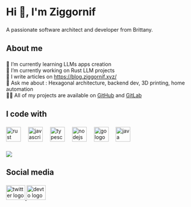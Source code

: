 <h1 align="left">Hi 👋, I'm Ziggornif</h1>

###

<p align="left">A passionate software architect and developer from Brittany.</p>

###

<h2 align="left">About me</h2>

###

<p align="left">
🌱 I’m currently learning LLMs apps creation<br>🔭 I’m currently working on Rust LLM projects<br>
📝 I write articles on <a href="https://blog.ziggornif.xyz/" target="_blank">https://blog.ziggornif.xyz/</a><br>
💬 Ask me about : Hexagonal architecture, backend dev, 3D printing, home automation<br>
👨‍💻 All of my projects are available on <a href="https://github.com/ziggornif" target="_blank">GitHub</a> and <a href="https://gitlab.com/ziggornif" target="_blank">GitLab</a><br>
</p>

###

<h2 align="left">I code with</h2>

###

<div align="left">
  <img src="https://cdn.jsdelivr.net/gh/devicons/devicon/icons/rust/rust-original.svg" height="40" alt="rust logo"  />
  <img width="12" />
  <img src="https://cdn.jsdelivr.net/gh/devicons/devicon/icons/javascript/javascript-original.svg" height="40" alt="javascript logo"  />
  <img width="12" />
  <img src="https://cdn.jsdelivr.net/gh/devicons/devicon/icons/typescript/typescript-original.svg" height="40" alt="typescript logo"  />
  <img width="12" />
  <img src="https://cdn.jsdelivr.net/gh/devicons/devicon/icons/nodejs/nodejs-original.svg" height="40" alt="nodejs logo"  />
  <img width="12" />
  <img src="https://cdn.jsdelivr.net/gh/devicons/devicon/icons/go/go-original.svg" height="40" alt="go logo"  />
  <img width="12" />
  <img src="https://cdn.jsdelivr.net/gh/devicons/devicon/icons/java/java-original.svg" height="40" alt="java logo"  />
</div>

###

<div align="left">
  <img src="https://github-readme-stats.vercel.app/api/top-langs/?username=ziggornif&theme=light&hide_border=false&include_all_commits=false&count_private=false&layout=compact" />
</div>

###

<h2 align="left">Social media</h2>

###

<div align="left">
  <a href="https://bsky.app/profile/ziggornif.bsky.social" target="_blank">
    <img src="https://upload.wikimedia.org/wikipedia/commons/7/7a/Bluesky_Logo.svg" width="52" height="40" alt="twitter logo"  />
  </a>
  <a href="https://dev.to/ziggornif" target="_blank">
    <img src="https://raw.githubusercontent.com/maurodesouza/profile-readme-generator/master/src/assets/icons/social/devto/default.svg" width="52" height="40" alt="devto logo"  />
  </a>
</div>

###
